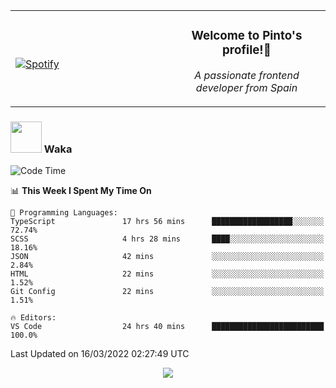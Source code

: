 <table width="100%" align="center"> 
  <tr>
  <td width="50%">
      
&nbsp; <br> [![Spotify](https://novatorem-zeta-rust.vercel.app/api/spotify)](https://open.spotify.com/user/novatorem-zeta-rust)

  </td>
  <td width="50%">
    <h3 align="center">Welcome to Pinto's profile!👋</h3>
    <p align="center"><em>A passionate frontend developer from Spain</em></p>
  </td>
  </table>

### <img src="https://media.giphy.com/media/VgCDAzcKvsR6OM0uWg/giphy.gif" width="50"> Waka

  <!--START_SECTION:waka-->
![Code Time](http://img.shields.io/badge/Code%20Time-144%20hrs%2036%20mins-blue)

📊 **This Week I Spent My Time On** 

```text
💬 Programming Languages: 
TypeScript               17 hrs 56 mins      ██████████████████░░░░░░░   72.74% 
SCSS                     4 hrs 28 mins       ████░░░░░░░░░░░░░░░░░░░░░   18.16% 
JSON                     42 mins             ░░░░░░░░░░░░░░░░░░░░░░░░░   2.84% 
HTML                     22 mins             ░░░░░░░░░░░░░░░░░░░░░░░░░   1.52% 
Git Config               22 mins             ░░░░░░░░░░░░░░░░░░░░░░░░░   1.51%

🔥 Editors: 
VS Code                  24 hrs 40 mins      █████████████████████████   100.0%

```


 Last Updated on 16/03/2022 02:27:49 UTC
<!--END_SECTION:waka-->

<div align="center">
<img src="https://github-readme-stats-gilt-tau.vercel.app/api/top-langs/?username=pinto-hub&layout=compact&theme=dracula" />
</div>
